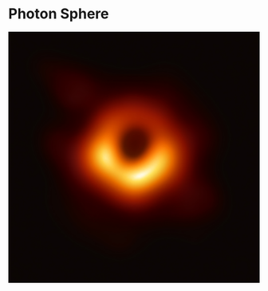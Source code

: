 # Photon Sphere

![Image of Messier 87](https://github.com/jkerrigan/photon_sphere/blob/master/images/messier_87.jpg?s=128)
